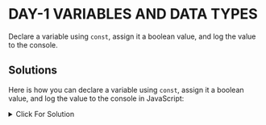 # DAY-1 VARIABLES AND DATA TYPES

Declare a variable using `const`, assign it a boolean value, and log the value to the console.

## Solutions

Here is how you can declare a variable using `const`, assign it a boolean value, and log the value to the console in JavaScript:

<details>
  <summary>Click For Solution</summary>

```JS
const myBoolean = true;
console.log(myBoolean);
```

### Explanation

This code declares a constant named `myBoolean`, assigns it the value `true`, and then logs the value to the console.

</details>
